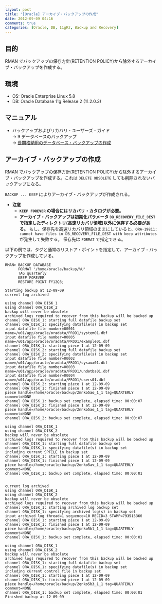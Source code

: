 ```yaml
---
layout: post
title: "[Oracle] アーカイブ・バックアップの作成"
date: 2012-09-09 04:16
comments: true
categories: [Oracle, DB, 11gR2, Backup and Recovery]
---
```

## 目的

RMAN でバックアップの保存方針(RETENTION POLICY)から除外するアーカイブ・バックアップを作成する。

## 環境

* OS: Oracle Enterprise Linux 5.8
* DB: Oracle Database 11g Release 2 (11.2.0.3)

## マニュアル

* バックアップおよびリカバリ・ユーザーズ・ガイド  
  -> 9 データベースのバックアップ  
  -> [長期格納用のデータベース・バックアップの作成](http://docs.oracle.com/cd/E16338_01/backup.112/b56269/rcmbckba.htm#CHDHAFHJ)

## アーカイブ・バックアップの作成

RMAN でバックアップの保存方針(RETENTION POLICY)から除外するアーカイブ・バックアップを作成する。これは `DELETE OBSOLETE` しても削除されないバックアップになる。

`BACKUP ... KEEP` によりアーカイブ・バックアップが作成される。

* **注意**
  * **`KEEP FOREVER` の場合にはリカバリ・カタログが必要。**
  * **アーカイブ・バックアップは初期化パラメータ `DB_RECOVERY_FILE_DEST` で指定したディレクトリ(高速リカバリ領域)以外に保存する必要がある。**
もし、保存先を高速リカバリ領域のままにしていると、`ORA-19811: cannot have files in DB_RECOVERY_FILE_DEST with keep attributes` が発生して失敗する。
保存先は `FORMAT` で指定できる。

以下の例では、タグと通常のリストア・ポイントを指定して、アーカイブ・バックアップを作成している。

    RMAN> BACKUP DATABASE
          FORMAT '/home/oracle/backup/%U'
          TAG quarterly
          KEEP FOREVER
          RESTORE POINT FY12Q3;

    Starting backup at 12-09-09
    current log archived

    using channel ORA_DISK_1
    using channel ORA_DISK_2
    backup will never be obsolete
    archived logs required to recover from this backup will be backed up
    channel ORA_DISK_1: starting full datafile backup set
    channel ORA_DISK_1: specifying datafile(s) in backup set
    input datafile file number=00001 name=/u01/app/oracle/oradata/PROD1/system01.dbf
    input datafile file number=00005 name=/u01/app/oracle/oradata/PROD1/example01.dbf
    channel ORA_DISK_1: starting piece 1 at 12-09-09
    channel ORA_DISK_2: starting full datafile backup set
    channel ORA_DISK_2: specifying datafile(s) in backup set
    input datafile file number=00002 name=/u01/app/oracle/oradata/PROD1/sysaux01.dbf
    input datafile file number=00003 name=/u01/app/oracle/oradata/PROD1/undotbs01.dbf
    input datafile file number=00004 name=/u01/app/oracle/oradata/PROD1/users01.dbf
    channel ORA_DISK_2: starting piece 1 at 12-09-09
    channel ORA_DISK_1: finished piece 1 at 12-09-09
    piece handle=/home/oracle/backup/2mnko5ao_1_1 tag=QUARTERLY comment=NONE
    channel ORA_DISK_1: backup set complete, elapsed time: 00:00:07
    channel ORA_DISK_2: finished piece 1 at 12-09-09
    piece handle=/home/oracle/backup/2nnko5ao_1_1 tag=QUARTERLY comment=NONE
    channel ORA_DISK_2: backup set complete, elapsed time: 00:00:07

    using channel ORA_DISK_1
    using channel ORA_DISK_2
    backup will never be obsolete
    archived logs required to recover from this backup will be backed up
    channel ORA_DISK_1: starting full datafile backup set
    channel ORA_DISK_1: specifying datafile(s) in backup set
    including current SPFILE in backup set
    channel ORA_DISK_1: starting piece 1 at 12-09-09
    channel ORA_DISK_1: finished piece 1 at 12-09-09
    piece handle=/home/oracle/backup/2onko5av_1_1 tag=QUARTERLY comment=NONE
    channel ORA_DISK_1: backup set complete, elapsed time: 00:00:01


    current log archived
    using channel ORA_DISK_1
    using channel ORA_DISK_2
    backup will never be obsolete
    archived logs required to recover from this backup will be backed up
    channel ORA_DISK_1: starting archived log backup set
    channel ORA_DISK_1: specifying archived log(s) in backup set
    input archived log thread=1 sequence=10 RECID=3 STAMP=793515360
    channel ORA_DISK_1: starting piece 1 at 12-09-09
    channel ORA_DISK_1: finished piece 1 at 12-09-09
    piece handle=/home/oracle/backup/2pnko5b1_1_1 tag=QUARTERLY comment=NONE
    channel ORA_DISK_1: backup set complete, elapsed time: 00:00:01

    using channel ORA_DISK_1
    using channel ORA_DISK_2
    backup will never be obsolete
    archived logs required to recover from this backup will be backed up
    channel ORA_DISK_1: starting full datafile backup set
    channel ORA_DISK_1: specifying datafile(s) in backup set
    including current control file in backup set
    channel ORA_DISK_1: starting piece 1 at 12-09-09
    channel ORA_DISK_1: finished piece 1 at 12-09-09
    piece handle=/home/oracle/backup/2qnko5b3_1_1 tag=QUARTERLY comment=NONE
    channel ORA_DISK_1: backup set complete, elapsed time: 00:00:01
    Finished backup at 12-09-09



    
